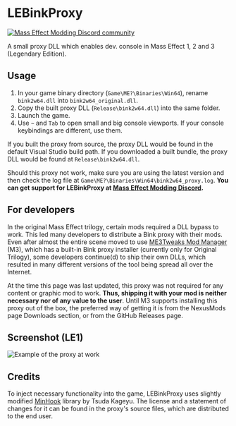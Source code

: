 # LEBinkProxy

[![Mass Effect Modding Discord community](https://i.imgur.com/eDRpjZS.jpg)](https://discord.gg/su8XjdUQPw)

A small proxy DLL which enables dev. console in Mass Effect 1, 2 and 3 (Legendary Edition).

## Usage

   1. In your game binary directory (`Game\ME?\Binaries\Win64`), rename `bink2w64.dll` into `bink2w64_original.dll`.
   2. Copy the built proxy DLL (`Release\bink2w64.dll`) into the same folder.
   3. Launch the game.
   4. Use `~` and `Tab` to open small and big console viewports. If your console keybindings are different, use them.

If you built the proxy from source, the proxy DLL would be found in the default Visual Studio build path.
If you downloaded a built bundle, the proxy DLL would be found at `Release\bink2w64.dll`.

Should this proxy not work, make sure you are using the latest version and then check the log file at `Game\ME?\Binaries\Win64\bink2w64_proxy.log`. **You can get support for LEBinkProxy at [Mass Effect Modding Discord](https://discord.gg/su8XjdUQPw).**

## For developers

In the original Mass Effect trilogy, certain mods required a DLL bypass to work. This led many developers to distribute a Bink proxy with their mods. Even after almost the entire scene moved to use [ME3Tweaks Mod Manager](https://github.com/ME3Tweaks/ME3TweaksModManager) (M3), which has a built-in Bink proxy installer (currently only for Original Trilogy), some developers continue(d) to ship their own DLLs, which resulted in many different versions of the tool being spread all over the Internet.

At the time this page was last updated, this proxy was not required for any content or graphic mod to work. **Thus, shipping it with your mod is neither necessary nor of any value to the user**. Until M3 supports installing this proxy out of the box, the preferred way of getting it is from the NexusMods page Downloads section, or from the GitHub Releases page.

## Screenshot (LE1)

![Example of the proxy at work](https://i.imgur.com/MRgzZzg.png)

## Credits

To inject necessary functionality into the game, LEBinkProxy uses slightly modified [MinHook](https://github.com/TsudaKageyu/minhook) library by Tsuda Kageyu. The license and a statement of changes for it can be found in the proxy's source files, which are distributed to the end user.
